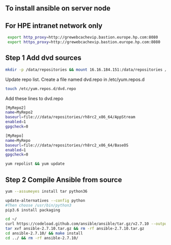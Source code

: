 ## To install ansible on server node

## For HPE intranet network only 
```bash
 export http_proxy=http://grewebcachevip.bastion.europe.hp.com:8080
 export https_proxy=http://grewebcachevip.bastion.europe.hp.com:8080

```
## Step 1 Add dvd sources
```bash
mkdir -p /data/repositories && mount 16.16.184.151:/data/repositories /data/repositories
```

Update repo list.
Create a file named dvd.repo in /etc/yum.repos.d
```bash
touch /etc/yum.repos.d/dvd.repo
```
Add these lines to dvd.repo
```bash
[MyRepo2]
name=MyRepo2
baseurl=file:///data/repositories/rh8rc2_x86_64/AppStream
enabled=1
gpgcheck=0

[MyRepo]
name=MyRepo
baseurl=file:///data/repositories/rh8rc2_x86_64/BaseOS
enabled=1
gpgcheck=0
```

```bash
yum repolist && yum update
```




## Step 2 Compile Ansible from source
```bash
yum --assumeyes install tar python36

update-alternatives --config python
#Then choose /usr/bin/python3
pip3.6 install packaging

cd ~/
curl https://codeload.github.com/ansible/ansible/tar.gz/v2.7.10 --output ansible-2.7.10.tar.gz
tar xvf ansible-2.7.10.tar.gz && rm -rf ansible-2.7.10.tar.gz 
cd ansible-2.7.10/ && make install
cd ../ && rm -rf ansible-2.7.10/

```

